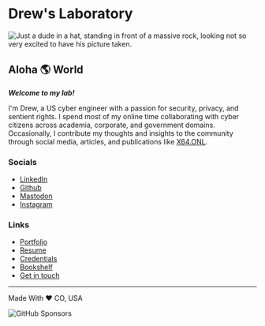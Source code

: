 # Drew's Laboratory
![Just a dude in a hat, standing in front of a massive rock, looking not so very excited to have his picture taken.](https://drew.x64.onl/images/IMG_2604.webp)

## Aloha 🌎 World
***Welcome to my lab!***

I'm Drew, a US cyber engineer with a passion for security, privacy, and sentient rights. I spend most of my online time collaborating with cyber citizens across academia, corporate, and government domains. Occasionally, I contribute my thoughts and insights to the community through social media, articles, and  publications like [X64.ONL](https://x64.onl).

### Socials
- [LinkedIn](https://www.linkedin.com/in/x64)
- [Github](https://github.com/x64onl)
- [Mastodon](https://mas.x64.onl/@drew)
- [Instagram](https://www.instagram.com/x64.onl)

### Links
- [Portfolio](https://x64.onl/author/drew/)
- [Resume](https://drew.x64.onl/resume/)
- [Credentials](https://www.credly.com/users/x64)
- [Bookshelf](https://www.goodreads.com/review/list/81903126-drew?shelf=favorites)
- [Get in touch](mailto:drew@x64.onl?subject=Hello)

---

Made With &hearts; CO, USA

![GitHub Sponsors](https://img.shields.io/github/sponsors/x64onl)